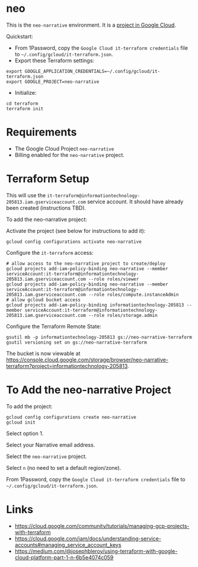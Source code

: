 # neo

This is the `neo-narrative` environment. It is a [project in Google Cloud](https://console.cloud.google.com/home/dashboard?project=neo-narrative&organizationId=149049775531).

Quickstart:

- From 1Password, copy the `Google Cloud it-terraform credentials` file to `~/.config/gcloud/it-terraform.json`.
- Export these Terraform settings:

```
export GOOGLE_APPLICATION_CREDENTIALS=~/.config/gcloud/it-terraform.json
export GOOGLE_PROJECT=neo-narrative
```

- Initialize:

```
cd terraform
terraform init
```

# Requirements

- The Google Cloud Project `neo-narrative`
- Billing enabled for the `neo-narrative` project.

# Terraform Setup

This will use the `it-terraform@informationtechnology-205813.iam.gserviceaccount.com` service account. It should have already been created (instructions TBD).

To add the neo-narrative project:

Activate the project (see below for instructions to add it):

```
gcloud config configurations activate neo-narrative
```

Configure the `it-terraform` access:

```
# allow access to the neo-narrative project to create/deploy
gcloud projects add-iam-policy-binding neo-narrative --member serviceAccount:it-terraform@informationtechnology-205813.iam.gserviceaccount.com --role roles/viewer
gcloud projects add-iam-policy-binding neo-narrative --member serviceAccount:it-terraform@informationtechnology-205813.iam.gserviceaccount.com --role roles/compute.instanceAdmin
# allow gcloud bucket access
gcloud projects add-iam-policy-binding informationtechnology-205813 --member serviceAccount:it-terraform@informationtechnology-205813.iam.gserviceaccount.com --role roles/storage.admin
```

Configure the Terraform Remote State:

```
gsutil mb -p informationtechnology-205813 gs://neo-narrative-terraform
gsutil versioning set on gs://neo-narrative-terraform
```

The bucket is now viewable at <https://console.cloud.google.com/storage/browser/neo-narrative-terraform?project=informationtechnology-205813>.


# To Add the neo-narrative Project

To add the project:

```
gcloud config configurations create neo-narrative
gcloud init
```

Select option 1.

Select your Narrative email address.

Select the `neo-narrative` project.

Select `n` (no need to set a default region/zone).

From 1Password, copy the `Google Cloud it-terraform credentials` file to `~/.config/gcloud/it-terraform.json`.

# Links

- https://cloud.google.com/community/tutorials/managing-gcp-projects-with-terraform
- https://cloud.google.com/iam/docs/understanding-service-accounts#managing_service_account_keys
- https://medium.com/@josephbleroy/using-terraform-with-google-cloud-platform-part-1-n-6b5e4074c059
